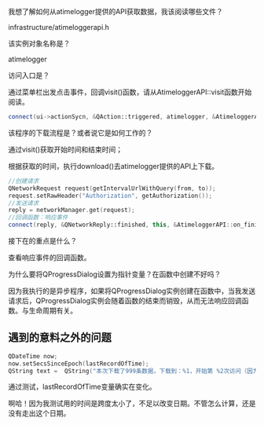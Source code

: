 我想了解如何从atimelogger提供的API获取数据，我该阅读哪些文件？

infrastructure/atimeloggerapi.h

该实例对象名称是？

atimelogger

访问入口是？

通过菜单栏出发点击事件，回调visit()函数，请从AtimeloggerAPI::visit函数开始阅读。

```c++
connect(ui->actionSycn, &QAction::triggered, atimelogger, &AtimeloggerAPI::visit);
```

该程序的下载流程是？或者说它是如何工作的？

通过visit()获取开始时间和结束时间；

根据获取的时间，执行download()去atimelogger提供的API上下载。

```c++
//创建请求
QNetworkRequest request(getIntervalUrlWithQuery(from, to));
request.setRawHeader("Authorization", getAuthorization());
//发送请求
reply = networkManager.get(request);
//回调函数：响应事件
connect(reply, &QNetworkReply::finished, this, &AtimeloggerAPI::on_finished);
```

接下在的重点是什么？

查看响应事件的回调函数。



为什么要将QProgressDialog设置为指针变量？在函数中创建不好吗？

因为我执行的是异步程序，如果将QProgressDialog实例创建在函数中，当我发送请求后，QProgressDialog实例会随着函数的结束而销毁，从而无法响应回调函数。与生命周期有关。

## 遇到的意料之外的问题

```c++
QDateTime now;
now.setSecsSinceEpoch(lastRecordOfTime);
QString text =  QString("本次下载了999条数据，下载到：%1，开始第 %2次访问（因为每次最多拿取999条记录）").arg(now.toString("yyyy年MM月dd日")).arg(QString::number(ExecutionTimes));
```

通过测试，lastRecordOfTime变量确实在变化。

啊哈！因为我测试用的时间是跨度太小了，不足以改变日期。不管怎么计算，还是没有走出这个日期。